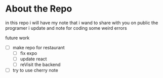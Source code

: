 # About the Repo

in this repo i will have my note that i wand to share with you on public
the programer i update
and note for coding some weird errors

future work

- [ ] make repo for restaurant
  - [ ] fix expo
  - [ ] update react
  - [ ] reVisit the backend
- [ ] try to use cherry note
